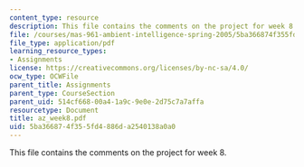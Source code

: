 ```yaml
---
content_type: resource
description: This file contains the comments on the project for week 8.
file: /courses/mas-961-ambient-intelligence-spring-2005/5ba366874f355fd4886da2540138a0a0_az_week8.pdf
file_type: application/pdf
learning_resource_types:
- Assignments
license: https://creativecommons.org/licenses/by-nc-sa/4.0/
ocw_type: OCWFile
parent_title: Assignments
parent_type: CourseSection
parent_uid: 514cf668-00a4-1a9c-9e0e-2d75c7a7affa
resourcetype: Document
title: az_week8.pdf
uid: 5ba36687-4f35-5fd4-886d-a2540138a0a0
---
```

This file contains the comments on the project for week 8.